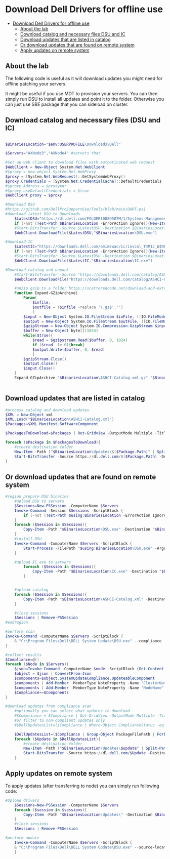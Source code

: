 # Download Dell Drivers for offline use

<!-- TOC -->

- [Download Dell Drivers for offline use](#download-dell-drivers-for-offline-use)
    - [About the lab](#about-the-lab)
    - [Download catalog and necessary files DSU and IC](#download-catalog-and-necessary-files-dsu-and-ic)
    - [Download updates that are listed in catalog](#download-updates-that-are-listed-in-catalog)
    - [Or download updates that are found on remote system](#or-download-updates-that-are-found-on-remote-system)
    - [Apply updates on remote system](#apply-updates-on-remote-system)

<!-- /TOC -->

## About the lab

The following code is useful as it will download updates you might need for offline patching your servers.

It might be useful if you use MDT to provision your servers. You can then simply run DSU to install all updates and point it to the folder. Otherwise you can just use SBE package that you can sideload on cluster.

## Download catalog and necessary files (DSU and IC)

```PowerShell

$BinariesLocation="$env:USERPROFILE\Downloads\Dell"

$Servers="AXNode3","AXNode4" #servers that 

#Set up web client to download files with autheticated web request
$WebClient = New-Object System.Net.WebClient
#$proxy = new-object System.Net.WebProxy
$proxy = [System.Net.WebRequest]::GetSystemWebProxy()
$proxy.Credentials = [System.Net.CredentialCache]::DefaultCredentials
#$proxy.Address = $proxyAdr
#$proxy.useDefaultCredentials = $true
$WebClient.proxy = $proxy

#Download DSU
#https://github.com/DellProSupportGse/Tools/blob/main/DART.ps1
#download latest DSU to Downloads
    $LatestDSU="https://dl.dell.com/FOLDER10889507M/1/Systems-Management_Application_RPW7K_WN64_2.0.2.3_A00.EXE"
    if (-not (Test-Path $BinariesLocation -ErrorAction Ignore)){New-Item -Path $BinariesLocation -ItemType Directory}
    #Start-BitsTransfer -Source $LatestDSU -Destination $BinariesLocation\DSU.exe
    $WebClient.DownloadFile($LatestDSU,"$BinariesLocation\DSU.exe")

#download IC
    $LatestIC="https://downloads.dell.com/omimswac/ic/invcol_T4M1J_WIN64_23_03_00_44_A00.exe"
    if (-not (Test-Path $BinariesLocation -ErrorAction Ignore)){New-Item -Path $BinariesLocation -ItemType Directory}
    #Start-BitsTransfer -Source $LatestDSU -Destination $BinariesLocation\DSU.exe
    $WebClient.DownloadFile($LatestIC,"$BinariesLocation\IC.exe")

#Download catalog and unpack
    #Start-BitsTransfer -Source "https://downloads.dell.com/catalog/ASHCI-Catalog.xml.gz" -Destination "$BinariesLocation\ASHCI-Catalog.xml.gz"
    $WebClient.DownloadFile("https://downloads.dell.com/catalog/ASHCI-Catalog.xml.gz","$BinariesLocation\ASHCI-Catalog.xml.gz")

    #unzip gzip to a folder https://scatteredcode.net/download-and-extract-gzip-tar-with-powershell/
    Function Expand-GZipArchive{
        Param(
            $infile,
            $outfile = ($infile -replace '\.gz$','')
            )
        $input = New-Object System.IO.FileStream $inFile, ([IO.FileMode]::Open), ([IO.FileAccess]::Read), ([IO.FileShare]::Read)
        $output = New-Object System.IO.FileStream $outFile, ([IO.FileMode]::Create), ([IO.FileAccess]::Write), ([IO.FileShare]::None)
        $gzipStream = New-Object System.IO.Compression.GzipStream $input, ([IO.Compression.CompressionMode]::Decompress)
        $buffer = New-Object byte[](1024)
        while($true){
            $read = $gzipstream.Read($buffer, 0, 1024)
            if ($read -le 0){break}
            $output.Write($buffer, 0, $read)
            }
        $gzipStream.Close()
        $output.Close()
        $input.Close()
    }
    Expand-GZipArchive "$BinariesLocation\ASHCI-Catalog.xml.gz" "$BinariesLocation\ASHCI-Catalog.xml"
 
```

## Download updates that are listed in catalog

```PowerShell
#process catalog and download updates
$XML = New-Object xml
$XML.Load("$BinariesLocation\ASHCI-Catalog.xml")
$Packages=$XML.Manifest.SoftwareComponent

$PackagesToDownload=$Packages | Out-Gridview -OutputMode Multiple -Title "Please select what updates you want to download"

foreach ($Package in $PackagesToDownload){
    #create destination folder
    New-Item -Path ("$BinariesLocation\Updates\$($Package.Path)" | Split-Path -Parent) -ItemType Directory -Force
    Start-BitsTransfer -Source https://dl.dell.com/$($Package.Path) -Destination "$BinariesLocation\Updates\$($Package.Path)"
}
```

## Or download updates that are found on remote system

```PowerShell
#region prepare DSU binaries
    #upload DSU to servers
    $Sessions=New-PSSession -ComputerName $Servers
    Invoke-Command -Session $Sessions -ScriptBlock {
        if (-not (Test-Path $using:BinariesLocation -ErrorAction Ignore)){New-Item -Path $using:BinariesLocation -ItemType Directory}
    }
    foreach ($Session in $Sessions){
        Copy-Item -Path "$BinariesLocation\DSU.exe" -Destination "$BinariesLocation" -ToSession $Session -Force -Recurse
    }
    #install DSU
    Invoke-Command -ComputerName $Servers -ScriptBlock {
        Start-Process -FilePath "$using:BinariesLocation\DSU.exe" -ArgumentList "/silent" -Wait 
    }

    #upload IC.exe to servers
        foreach ($Session in $Sessions){
            Copy-Item -Path "$BinariesLocation\IC.exe" -Destination "$BinariesLocation" -ToSession $Session -Force -Recurse
        }


    #upload catalog
    foreach ($Session in $Sessions){
        Copy-Item -Path "$BinariesLocation\ASHCI-Catalog.xml" -Destination "$BinariesLocation" -ToSession $Session -Force -Recurse
    }

    #close sessions
    $Sessions | Remove-PSSession
#endregion

#perform scan
Invoke-Command -ComputerName $Servers -ScriptBlock {
    & "C:\Program Files\Dell\DELL System Update\DSU.exe" --compliance --catalog-location="$using:BinariesLocation\ASHCI-Catalog.xml" --ic-location="$using:BinariesLocation\ic.exe" --output-format="json" --output="$using:BinariesLocation\Compliance.json"
}

#collect results
$Compliance=@()
foreach ($Node in $Servers){
    $json=Invoke-Command -ComputerName $node -ScriptBlock {Get-Content "$using:BinariesLocation\Compliance.json"}
    $object = $json | ConvertFrom-Json 
    $components=$object.SystemUpdateCompliance.UpdateableComponent
    $components | Add-Member -MemberType NoteProperty -Name "ClusterName" -Value $ClusterName
    $components | Add-Member -MemberType NoteProperty -Name "NodeName" -Value $Node
    $Compliance+=$Components
}

#download updates from compliance scan
    #optionally you can select what updates to download
    #$Compliance = $Compliance | Out-GridView -OutputMode Multiple -Title "Please select what updates to download"
    #or filter to non-compliant updates only
    #$DellUpdatesList=($Compliance | Where-Object ComplianceStatus -eq $False | Group-Object PackageFilePath | ForEach-Object {$_.Group | Select-Object PackageFilePath -First 1}).PackageFilePath

    $DellUpdatesList=($Compliance | Group-Object PackageFilePath | ForEach-Object {$_.Group | Select-Object PackageFilePath -First 1}).PackageFilePath
    foreach ($Update in $DellUpdatesList){
        #create destination folder
        New-Item -Path ("$BinariesLocation\Updates\$update" | Split-Path -Parent) -ItemType Directory -Force
        Start-BitsTransfer -Source https://dl.dell.com/$Update -Destination "$BinariesLocation\Updates\$update"
    }

```

## Apply updates on remote system

To apply updates (after transferring to node) you can simply run following code:

```PowerShell
#Upload drivers
    $Sessions=New-PSSession -ComputerName $Servers
    foreach ($session in $sessions){
        Copy-Item -Path "$BinariesLocation\Updates\" -Destination $BinariesLocation -Recurse -ToSession $Session
    }
    #close sessions
    $Sessions | Remove-PSSession

#perform update
    Invoke-Command -ComputerName $Servers -ScriptBlock {
    & "C:\Program Files\Dell\DELL System Update\DSU.exe" --source-location="$using:BinariesLocation\Updates" --source-type="Repository" --catalog-location="$using:BinariesLocation\ASHCI-Catalog.xml" --ic-location="$using:BinariesLocation\IC.exe" --apply-upgrades
    }

```